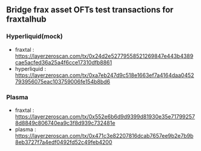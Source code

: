 ## Bridge frax asset OFTs test transactions for fraxtalhub

### Hyperliquid(mock)

* fraxtal : https://layerzeroscan.com/tx/0x24d2e52779558521269847e443b4389cae5acfed36a25a4f6cce17310dfb8861
* hyperliquid : https://layerzeroscan.com/tx/0xa7eb247d9c518e1663ef7a4164daa0452793956075eac103759006fe154b8bd6

### Plasma

* fraxtal : https://layerzeroscan.com/tx/0x552e6b6d9d9399d81930e35e717992578d8849c806740ea9c3f8d939c732481e
* plasma : https://layerzeroscan.com/tx/0x471c3e82207816dcab7657ee9b2e7b9b8eb3727f7a4edf0492fd52c49feb4200